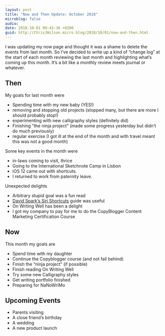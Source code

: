 ```yaml
---
layout: post
title: "Now and Then Update: October 2018"
microblog: false
audio: 
date: 2018-10-01 09:43:36 +0200
guid: http://ChrisJWilson.micro.blog/2018/10/01/now-and-then.html
---
```

I was updating my now page and thought it was a shame to delete the events from last month. So I’ve decided to write up a kind of “change log” at the start of each month reviewing the last month and highlighting what’s coming up this month. It’s a bit like a monthly review meets journal or whatever. 

## Then
My goals for last month were
- Spending time with my new baby (YES!)
- removing and stopping old projects (stopped many, but there are more I should probably stop!)
- experimenting with new calligraphy styles (definitely did)
- Finishing "the ninja project" (made some progress yesterday but didn’t do much previously)
- regular exercise (I got ill at the end of the month and with travel meant this was not a good month)

Some key events in the month were
- in-laws coming to visit, thrice
- Going to the International Sketchnote Camp in Lisbon
- iOS 12 came out with shortcuts.
- I returned to work from paternity leave. 

Unexpected delights
- Arbitrary stupid goal was a fun read
- [David Spark’s Siri Shortcuts](https://learn.macsparky.com/courses/) guide was useful
- On Writing Well has been a delight
- I got my company to pay for me to do the CopyBlogger Content Marketing Certification Course


## Now

This month my goals are
- Spend time with my daughter
- Continue the Copyblogger course (and not fall behind)
- Finish the “ninja project” (if possible)
- Finish reading On Writing Well
- Try some new Calligraphy styles
- Get writing portfolio finished
- Preparing for NaNoWriMo

## Upcoming Events 
- Parents visiting
- A close friend’s birthday
- A wedding 
- A new product launch 
